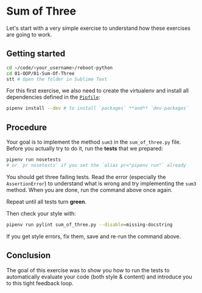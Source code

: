 # Sum of Three

Let's start with a very simple exercise to understand how these exercises are going to work.

## Getting started

```bash
cd ~/code/<your_username>/reboot-python
cd 01-OOP/01-Sum-Of-Three
stt # Open the folder in Sublime Text
```

For this first exercise, we also need to create the virtualenv and install all dependencies defined in the [`Pipfile`](../../Pipfile):

```bash
pipenv install --dev # to install `packages` **and** `dev-packages`
```

## Procedure

Your goal is to implement the method `sum3` in the `sum_of_three.py` file. Before you actually try to do it, run the **tests** that we prepared:

```bash
pipenv run nosetests
# or `pr nosetests` if you set the `alias pr="pipenv run"` already
```

You should get three failing tests. Read the error (especially the `AssertionError`) to understand what is wrong and try implementing the `sum3` method. When you are done, run the command above once again.

Repeat until all tests turn **green**.

Then check your style with:

```bash
pipenv run pylint sum_of_three.py --disable=missing-docstring
```

If you get style errors, fix them, save and re-run the command above.

## Conclusion

The goal of this exercise was to show you how to run the tests to automatically evaluate your code (both style & content) and introduce you to this tight feedback loop.
